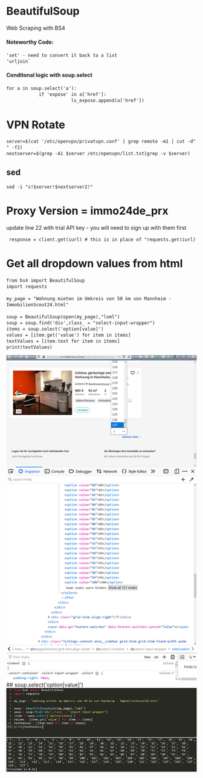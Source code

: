 # BeautifulSoup
Web Scraping with BS4

#### Noteworthy Code: 
    'set' - need to convert it back to a list
    'urljoin`

#### Conditonal logic with soup.select

    for a in soup.select('a'):
                if 'expose' in a['href']:
                            ls_expose.append(a['href'])
# VPN Rotate
    server=$(cat '/etc/openvpn/privatvpn.conf' | grep remote -m1 | cut -d" " -f2)
    nextserver=$(grep -A1 $server /etc/openvpn/list.txt|grep -v $server)
    
## sed
    sed -i "s!$server!$nextserver2!"
  
 # Proxy Version = immo24de_prx
 update line 22 with trial API key - you will need to sign up with them first
 
     response = client.get(iurl) # this is in place of "requests.get(iurl)
     
 # Get all dropdown values from html     
    from bs4 import BeautifulSoup
    import requests

    my_page = "Wohnung mieten im Umkreis von 50 km von Mannheim - ImmobilienScout24.html"

    soup = BeautifulSoup(open(my_page),"lxml")
    soup = soup.find('div',class_ = "select-input-wrapper")
    items = soup.select('option[value]')
    values = [item.get('value') for item in items]
    textValues = [item.text for item in items]
    print(textValues)
    
<a href="https://github.com/RGGH/BeautifulSoup/edit/MySQL_version/README.md">
  <img src="https://github.com/RGGH/Misc/blob/master/dropdown_127_800w.png" alt="Dropdown Values" style="">
</a> 
 <br>
## soup.select('option[value]')
 <br>
<a href="https://github.com/RGGH/BeautifulSoup/edit/MySQL_version/README.md">
<img src="https://github.com/RGGH/Misc/blob/master/get_dropdown_values-result_800w.png" alt="Get the dropdown Values" style="">
</a> 

